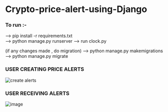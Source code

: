 ﻿# Crypto-price-alert-using-Django

 ### To run :-
 --> pip install -r requirements.txt <br/>
 --> python manage.py runserver
 --> run clock.py

 (if any changes made , do migration)
 --> python manage.py makemigrations
 --> python manage.py migrate

### USER CREATING PRICE ALERTS 
 ![create alerts](https://github.com/user-attachments/assets/065e8528-e2f0-4f5d-9ced-0322932d0f2f)

### USER RECEIVING ALERTS
![image](https://github.com/user-attachments/assets/5c9da857-f65d-45e8-927b-2801dbfa9723)
